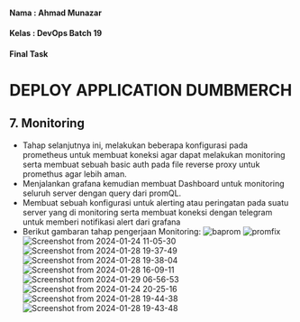 #### Nama : Ahmad Munazar
#### Kelas : DevOps Batch 19
#### Final Task


# DEPLOY APPLICATION DUMBMERCH

## 7.  Monitoring
   
+ Tahap selanjutnya ini, melakukan beberapa konfigurasi pada prometheus untuk membuat koneksi agar dapat melakukan monitoring serta membuat sebuah basic auth pada file reverse proxy untuk promethus agar lebih aman.  
+ Menjalankan grafana kemudian membuat Dashboard untuk monitoring seluruh server dengan query dari promQL.
+ Membuat sebuah konfigurasi untuk alerting atau peringatan pada suatu server yang di monitoring serta membuat koneksi dengan telegram untuk memberi notifikasi alert dari grafana
+ Berikut gambaran tahap pengerjaan Monitoring: 
![baprom](https://github.com/Muna-020/DEVOPS-BATCH-19/assets/74352384/308cbe36-fc97-46b7-8898-7d37659ab9a6)
![promfix](https://github.com/Muna-020/DEVOPS-BATCH-19/assets/74352384/4b229577-dca1-4314-b38b-909635b238e8)
![Screenshot from 2024-01-24 11-05-30](https://github.com/Muna-020/DEVOPS-BATCH-19/assets/74352384/8c09aece-3538-44a3-a2f3-2a380c0e530b)
![Screenshot from 2024-01-28 19-37-49](https://github.com/Muna-020/DEVOPS-BATCH-19/assets/74352384/5fa73593-e880-49b1-b19b-6ec280fb2de3)
![Screenshot from 2024-01-28 19-38-04](https://github.com/Muna-020/DEVOPS-BATCH-19/assets/74352384/fee75af4-a4b9-4ffd-ae51-9c4159801272)
![Screenshot from 2024-01-28 16-09-11](https://github.com/Muna-020/DEVOPS-BATCH-19/assets/74352384/3156be50-5827-4676-873a-8c84273e1e5a)
![Screenshot from 2024-01-29 06-56-53](https://github.com/Muna-020/DEVOPS-BATCH-19/assets/74352384/52562811-837c-4d70-9710-649fa966b79a)
![Screenshot from 2024-01-24 20-25-16](https://github.com/Muna-020/DEVOPS-BATCH-19/assets/74352384/83b0e5ea-a440-41ec-b922-4873d2122f22)
![Screenshot from 2024-01-28 19-44-38](https://github.com/Muna-020/DEVOPS-BATCH-19/assets/74352384/7f66a566-f6a3-452e-8a17-7b7bbd93a3b7)
![Screenshot from 2024-01-28 19-43-48](https://github.com/Muna-020/DEVOPS-BATCH-19/assets/74352384/213bd746-c3a7-49fd-bce4-9a3a1771e6ed)


